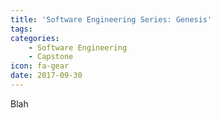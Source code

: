 ```yaml
---
title: 'Software Engineering Series: Genesis'
tags:
categories:
    - Software Engineering
    - Capstone
icon: fa-gear
date: 2017-09-30
---
```


Blah